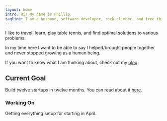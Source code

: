 ```yaml
---
layout: home
intro: Hi! My name is Phillip.
tagline: I am a husband, software developer, rock climber, and free thinker.
---
```

I like to travel, learn, play table tennis, and find optimal solutions to various problems.

In my time here I want to be able to say I helped/brought people together and never stopped growing as a human being.

If you want to know what I am thinking about, check out my <a href="/blog">blog</a>.

## Current Goal
Build twelve startups in twelve months. You can read about it <a href="/12startups12months/2019/03/31/just-do-something.html">here</a>.

### Working On
Getting everything setup for starting in April.